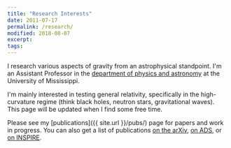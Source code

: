 ```yaml
---
title: "Research Interests"
date: 2011-07-17
permalink: /research/
modified: 2018-08-07
excerpt:
tags:
---
```


I research various aspects of gravity from an astrophysical
standpoint. I'm an Assistant Professor in the [department of physics
and astronomy](http://physics.olemiss.edu/) at the University of Mississippi.

I'm mainly interested in testing general relativity, specifically in
the high-curvature regime (think black holes, neutron stars,
gravitational waves).  This page will be updated when I find some free
time.

Please see my [publications]({{ site.url }}/pubs/) page for papers and work in
progress. You can also get a list of publications
[on the arXiv](http://arxiv.org/a/stein_l_1),
[on ADS](https://ui.adsabs.harvard.edu/#search/q=author%3A%22Stein%2C%20Leo%20C.%22&sort=date%20desc%2C%20bibcode%20desc),
or [on INSPIRE](http://inspirehep.net/search?p=exactauthor%3AL.C.Stein.2).
